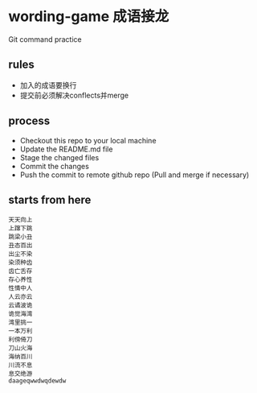 # wording-game 成语接龙
Git command practice

## rules
* 加入的成语要换行
* 提交前必须解决conflects并merge

## process
* Checkout this repo to your local machine
* Update the README.md file
* Stage the changed files
* Commit the changes
* Push the commit to remote github repo (Pull and merge if necessary)

## starts from here
```
天天向上
上蹿下跳
跳梁小丑
丑态百出
出尘不染
染须种齿
齿亡舌存
存心养性
性情中人
人云亦云
云谲波诡
诡觉海湾
湾里挑一
一本万利
利傍倚刀
刀山火海
海纳百川
川流不息
息交绝游
daageqwwdwqdewdw